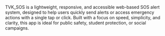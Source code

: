 TVK_SOS is a lightweight, responsive, and accessible web-based SOS alert system, designed to help users quickly send alerts or access emergency actions with a single tap or click. Built with a focus on speed, simplicity, and clarity, this app is ideal for public safety, student protection, or social campaigns.
